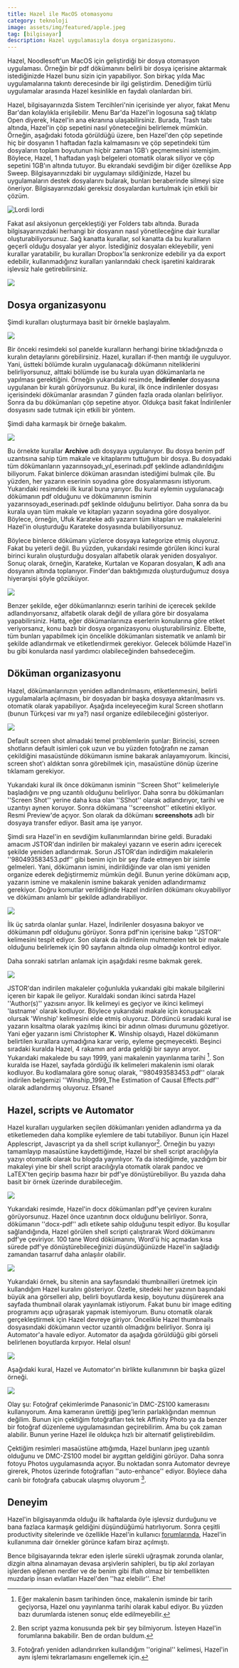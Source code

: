 ```yaml
---
title: Hazel ile MacOS otomasyonu
category: teknoloji
image: assets/img/featured/apple.jpeg
tag: [bilgisayar]
description: Hazel uygulamasıyla dosya organizasyonu.
--- 
```

Hazel, Noodlesoft'un MacOS için geliştirdiği bir dosya otomasyon uygulaması. Örneğin bir pdf dökümanını belirli bir dosya içerisine aktarmak istediğinizde Hazel bunu sizin için yapabiliyor. Son birkaç yılda Mac uygulamalarına takıntı derecesinde bir ilgi geliştirdim. Denediğim türlü uygulamalar arasında Hazel kesinlikle en faydalı olanlardan biri.

Hazel, bilgisayarınızda Sistem Tercihleri'nin içerisinde yer alıyor, fakat Menu Bar'dan kolaylıkla erişilebilir. Menu Bar'da Hazel'in logosuna sağ tıklatıp Open diyerek, Hazel'in ana ekranına ulaşabilirsiniz. Burada, Trash tabı altında, Hazel'in çöp sepetini nasıl yöneteceğini belirlemek mümkün. Örneğin, aşağıdaki fotoda görüldüğü üzere, ben Hazel'den çöp sepetinde hiç bir dosyanın 1 haftadan fazla kalmamasını ve çöp sepetindeki tüm dosyaların toplam boyutunun hiçbir zaman 1GB'ı geçmemesini istemişim. Böylece, Hazel, 1 haftadan yaşlı belgeleri otomatik olarak siliyor ve çöp sepetini 1GB'ın altında tutuyor. Bu ekrandaki sevdiğim bir diğer özellikse App Sweep. Bilgisayarınızdaki bir uygulamayı sildiğinizde, Hazel bu uygulamaların destek dosyalarını bularak, bunları beraberinde silmeyi size öneriyor. Bilgisayarınızdaki gereksiz dosyalardan kurtulmak için etkili bir çözüm. 

![](/assets/img/others/1.png "Lordi lordi")

Fakat asıl aksiyonun gerçekleştiği yer Folders tabı altında. Burada bilgisayarınızdaki herhangi bir dosyanın nasıl yönetileceğine dair kurallar oluşturabiliyorsunuz. Sağ kanatta kurallar, sol kanatta da bu kuralların geçerli olduğu dosyalar yer alıyor. İstediğiniz dosyaları ekleyebilir, yeni kurallar yaratabilir, bu kuralları Dropbox'la senkronize edebilir ya da export edebilir, kullanmadığınız kuralları yanlarındaki check işaretini kaldırarak işlevsiz hale getirebilirsiniz. 

![](/assets/img/others/2.png)

## Dosya organizasyonu

Şimdi kuralları oluşturmaya basit bir örnekle başlayalım. 

![](/assets/img/others/3.png)

Bir önceki resimdeki sol panelde kuralların herhangi birine tıkladığınızda o kuralın detaylarını görebilirsiniz. Hazel, kuralları if-then mantığı ile uyguluyor. Yani, üstteki bölümde kuralın uygulanacağı dökümanın niteliklerini belirliyorsunuz, alttaki bölümde ise bu kurala uyan dökümanlarla ne yapılması gerektiğini. Örneğin yukarıdaki resimde, __İndirilenler__ dosyasına uygulanan bir kuralı görüyorsunuz. Bu kural, ilk önce indirilenler dosyası içerisindeki dökümanlar arasından 7 günden fazla orada olanları belirliyor. Sonra da bu dökümanları çöp sepetine atıyor. Oldukça basit fakat İndirilenler dosyasını sade tutmak için etkili bir yöntem. 

Şimdi daha karmaşık bir örneğe bakalım. 

![](/assets/img/others/4.png)

Bu örnekte kurallar __Archive__ adlı dosyaya uygulanıyor. Bu dosya benim pdf uzantısına sahip tüm makale ve kitaplarımı tuttuğum bir dosya. Bu dosyadaki tüm dökümanların yazarınsoyadı\_yıl\_eserinadı.pdf şeklinde adlandırıldığını biliyorum. Fakat binlerce döküman arasından istediğimi bulmak çile. Bu yüzden, her yazarın eserinin soyadına göre dosyalanmasını istiyorum. Yukarıdaki resimdeki ilk kural buna yarıyor. Bu kural eylemin uygulanacağı dökümanın pdf olduğunu ve dökümanının isminin yazarınsoyadı\_eserinadı.pdf şeklinde olduğunu belirtiyor. Daha sonra da bu kurala uyan tüm makale ve kitapları yazarın soyadına göre dosyalıyor. Böylece, örneğin, Ufuk Karateke adlı yazarın tüm kitapları ve makalelerini Hazel'in oluşturduğu Karateke dosyasında bulabiliyorsunuz. 

Böylece binlerce dökümanı yüzlerce dosyaya kategorize etmiş oluyoruz. Fakat bu yeterli değil. Bu yüzden, yukarıdaki resimde görülen ikinci kural birinci kuralın oluşturduğu dosyaları alfabetik olarak yeniden dosyalıyor. Sonuç olarak, örneğin, Karateke, Kurtalan ve Koparan dosyaları, __K__ adlı ana dosyanın altında toplanıyor. Finder'dan baktığımızda oluşturduğumuz dosya hiyerarşisi şöyle gözüküyor. 

![](/assets/img/others/5.png)

Benzer şekilde, eğer dökümanlarınızı eserin tarihini de içerecek şekilde adlandırıyorsanız, alfabetik olarak değil de yıllara göre bir dosyalama yapabilirsiniz. Hatta, eğer dökümanlarınıza eserlerin konularına göre etiket veriyorsanız, konu bazlı bir dosya organizasyonu oluşturabilirsiniz. Elbette, tüm bunları yapabilmek için öncelikle dökümanları sistematik ve anlamlı bir şekilde adlandırmak ve etiketlendirmek gerekiyor. Gelecek bölümde Hazel'in bu gibi konularda nasıl yardımcı olabileceğinden bahsedeceğim. 

## Döküman organizasyonu

Hazel, dökümanlarınızın yeniden adlandırılmasını, etiketlenmesini, belirli uygulamalarla açılmasını, bir dosyadan bir başka dosyaya aktarılmasını vs. otomatik olarak yapabiliyor. Aşağıda inceleyeceğim kural Screen shotların (bunun Türkçesi var mı ya?) nasıl organize edilebileceğini gösteriyor. 

![](/assets/img/others/6.png)

Default screen shot almadaki temel problemlerin şunlar: Birincisi, screen shotların default isimleri çok uzun ve bu yüzden fotoğrafın ne zaman çekildiğini masaüstünde dökümanın ismine bakarak anlayamıyorum. İkincisi, screen shot'ı aldıktan sonra görebilmek için, masaüstüne dönüp üzerine tıklamam gerekiyor. 

Yukarıdaki kural ilk önce dökümanın isminin ''Screen Shot'' kelimeleriyle başladığını ve png uzantılı olduğunu belirliyor. Daha sonra bu dökümanları ''Screen Shot'' yerine daha kısa olan ''SShot'' olarak adlandırıyor, tarihi ve uzantıyı aynen koruyor. Sonra dökümana ''screenshot'' etiketini ekliyor. Resmi Preview'de açıyor. Son olarak da dökümanı __screenshots__ adlı bir dosyaya transfer ediyor. Basit ama işe yarıyor.

Şimdi sıra Hazel'in en sevdiğim kullanımlarından birine geldi. Buradaki amacım JSTOR'dan indirilen bir makaleyi yazarın ve eserin adını içerecek şekilde yeniden adlandırmak. Sorun JSTOR'dan indirdiğim makalelerin ''980493583453.pdf'' gibi benim için bir şey ifade etmeyen bir isimle gelmeleri. Yani, dökümanın ismini, indirildiğinde var olan ismi yeniden organize ederek değiştirmemiz mümkün değil. Bunun yerine dökümanı açıp, yazarın ismine ve makalenin ismine bakarak yeniden adlandırmamız gerekiyor. Doğru komutlar verildiğinde Hazel indirilen dökümanı okuyabiliyor ve dökümanı anlamlı bir şekilde adlandırabiliyor. 

![](/assets/img/others/7.png)

İlk üç satırda olanlar şunlar. Hazel, İndirilenler dosyasına bakıyor ve dökümanın pdf olduğunu görüyor. Sonra pdf'nin içerisine bakıp ''JSTOR'' kelimesini tespit ediyor. Son olarak da indirilenin muhtemelen tek bir makale olduğunu belirlemek için 90 sayfanın altında olup olmadığı kontrol ediyor. 

Daha sonraki satırları anlamak için aşağıdaki resme bakmak gerek. 

![](/assets/img/others/8.png)

JSTOR'dan indirilen makaleler çoğunlukla yukarıdaki gibi makale bilgilerini içeren bir kapak ile geliyor. Kuraldaki sondan ikinci satırda Hazel ''Author(s)'' yazısını arıyor. İlk kelimeyi es geçiyor ve ikinci kelimeyi 'lastname' olarak kodluyor. Böylece yukarıdaki makale için konuşacak olursak 'Winship' kelimesini elde etmiş oluyoruz. Dördüncü sıradaki kural ise yazarın kısaltma olarak yazılmış ikinci bir adının olması durumunu gözetiyor. Yani eğer yazarın ismi Christopher __K.__ Winship olsaydı, Hazel dökümanın belirtilen kurallara uymadığına karar verip, eyleme geçmeyecekti. Beşinci sıradaki kuralda Hazel, 4 rakamın ard arda geldiği bir sayıyı arıyor. Yukarıdaki makalede bu sayı 1999, yani makalenin yayınlanma tarihi [^1]. Son kuralda ise Hazel, sayfada gördüğü ilk kelimeleri makalenin ismi olarak kodluyor. Bu kodlamalara göre sonuç olarak, ''980493583453.pdf'' olarak indirilen belgemizi ''Winship\_1999\_The Estimation of Causal Effects.pdf'' olarak adlandırmış oluyoruz. Efsane! 

## Hazel, scripts ve Automator

Hazel kuralları uygularken seçilen dökümanları yeniden adlandırma ya da etiketlemeden daha komplike eylemlere de tabi tutabiliyor. Bunun için Hazel Applescript, Javascript ya da shell script kullanıyor[^2]. Örneğin bu yazıyı tamamlayıp masaüstüne kaydettiğimde, Hazel bir shell script aracılığıyla yazıyı otomatik olarak bu blogda yayınlıyor. Ya da istediğimde, yazdığım bir makaleyi yine bir shell script aracılığıyla otomatik olarak pandoc ve LaTEX'ten geçirip basıma hazır bir pdf'ye dönüştürebiliyor. Bu yazıda daha basit bir örnek üzerinde durabileceğim. 

![](/assets/img/others/9.png)

Yukarıdaki resimde, Hazel'in docx dökümanları pdf'ye çeviren kuralını görüyorsunuz. Hazel önce uzantının docx olduğunu belirliyor. Sonra, dökümanın ''docx-pdf'' adlı etikete sahip olduğunu tespit ediyor. Bu koşullar sağlandığında, Hazel görülen shell scripti çalıştırarak Word dökümanını pdf'ye çeviriyor. 100 tane Word dökümanını, Word'ü hiç açmadan kısa sürede pdf'ye dönüştürebileceğinizi düşündüğünüzde Hazel'in sağladığı zamandan tasarruf daha anlaşılır olabilir. 

![](/assets/img/others/10.png)

Yukarıdaki örnek, bu sitenin ana sayfasındaki thumbnailleri üretmek için kullandığım Hazel kuralını gösteriyor. Özetle, sitedeki her yazının başındaki büyük ana görselleri alıp, belirli boyutlarda kesip, boyutunu düşürerek ana sayfada thumbnail olarak yayınlamak istiyorum. Fakat bunu bir image editing programını açıp uğraşarak yapmak istemiyorum. Bunu otomatik olarak gerçekleştirmek için Hazel devreye giriyor. Öncelikle Hazel thumbnails dosyasındaki dökümanın vector uzantılı olmadığını belirliyor. Sonra işi Automator'a havale ediyor. Automator da aşağıda görüldüğü gibi görseli belirlenen boyutlarda kırpıyor. Helal olsun!

![](/assets/img/others/11.png)

Aşağıdaki kural, Hazel ve Automator'ın birlikte kullanımının bir başka güzel örneği. 

![](/assets/img/others/12.png)

Olay şu: Fotoğraf çekimlerimde Panasonic'in DMC-ZS100 kamerasını kullanıyorum. Ama kameranın ürettiği jpeg'lerin parlaklığından memnun değilim. Bunun için çektiğim fotoğrafları tek tek Affinity Photo ya da benzer bir fotoğraf düzenleme uygulamasından geçirebilirim. Ama bu çok zaman alabilir. Bunun yerine Hazel ile oldukça hızlı bir alternatif geliştirebildim. 

Çektiğim resimleri masaüstüne attığımda, Hazel bunların jpeg uzantılı olduğunu ve DMC-ZS100 model bir aygıttan geldiğini görüyor. Daha sonra fotoyu Photos uygulamasında açıyor. Bu noktadan sonra Automator devreye girerek, Photos üzerinde fotoğrafları ''auto-enhance'' ediyor. Böylece daha canlı bir fotoğrafa çabucak ulaşmış oluyorum [^3].

## Deneyim

Hazel'in bilgisayarımda olduğu ilk haftalarda öyle işlevsiz durduğunu ve bana fazlaca karmaşık geldiğini düşündüğümü hatırlıyorum. Sonra çeşitli productivity sitelerinde ve özellikle Hazel'in kullanıcı [forumlarında](https://www.noodlesoft.com/forums/index.php), Hazel'in kullanımına dair örnekler görünce kafam biraz açılmıştı. 

Bence bilgisayarında tekrar eden işlerle sürekli uğraşmak zorunda olanlar, dizgin altına alınamayan devasa arşivlerin sahipleri, bu tip akıl zorlayan işlerden eğlenen nerdler ve de benim gibi iflah olmaz bir tembellikten muzdarip insan evlatları Hazel'den ''haz elebilir''. Ehe!


[^1]:	Eğer makalenin basım tarihinden önce, makalenin isminde bir tarih geçiyorsa, Hazel onu yayınlanma tarihi olarak kabul ediyor. Bu yüzden bazı durumlarda istenen sonuç elde edilmeyebilir. 

[^2]:	Ben script yazma konusunda pek bir şey bilmiyorum. İsteyen Hazel'in forumlarına bakabilir. Ben de ordan buldum.

[^3]:	Fotoğrafı yeniden adlandırırken kullandığım ''original'' kelimesi, Hazel'in aynı işlemi tekrarlamasını engellemek için. 